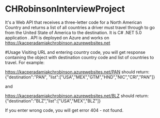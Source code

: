 # CHRobinsonInterviewProject
It's a Web API that receives a three-letter code for a North American Country and returns a list of all countries a driver must travel through to go from the United State of America to the destination. It is C# .NET 5.0 application . API is deployed on Azure and works on https://kacperadamiakchrobinson.azurewebsites.net


#Usage
Visiting URL and entering country code, you will get response containing the object with destination country code and list of countries to travel. For example:

https://kacperadamiakchrobinson.azurewebsites.net/PAN
should return:
{"destination":"PAN", "list":["USA","MEX","GTM","HND","NIC","CRI","PAN"]}

and

https://kacperadamiakchrobinson.azurewebsites.net/BLZ
should return:
{"destination":"BLZ","list":["USA","MEX","BLZ"]}

If you enter wrong code, you will get error 404 - not found.

